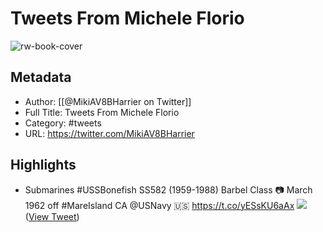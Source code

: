 # Tweets From Michele Florio

![rw-book-cover](https://pbs.twimg.com/profile_images/1562568823403945984/Gz6cB608.jpg)

## Metadata
- Author: [[@MikiAV8BHarrier on Twitter]]
- Full Title: Tweets From Michele Florio
- Category: #tweets
- URL: https://twitter.com/MikiAV8BHarrier

## Highlights
- Submarines
  #USSBonefish SS582 (1959-1988)
  Barbel Class
  📷 March 1962 off #MareIsland CA
  @USNavy 🇺🇸 https://t.co/yESsKU6aAx
  ![](https://pbs.twimg.com/media/GY-cN3XXcAADT1h.jpg) ([View Tweet](https://twitter.com/MikiAV8BHarrier/status/1841862540483076356))
